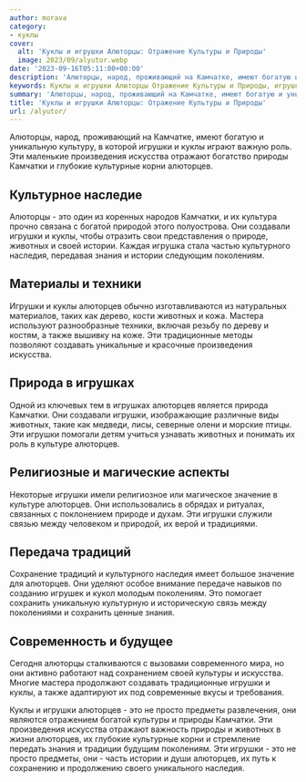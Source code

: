 ```yaml
---
author: morava
category:
- куклы
cover:
  alt: 'Куклы и игрушки Алюторцы: Отражение Культуры и Природы'
  image: 2023/09/alyutor.webp
date: '2023-09-16T05:11:00+00:00'
description: 'Алюторцы, народ, проживающий на Камчатке, имеют богатую и уникальную культуру, в которой игрушки и куклы играют важную роль. Эти маленькие произведения...'
keywords: Куклы и игрушки Алюторцы Отражение Культуры и Природы, игрушки, алюторцев, куклы, животных, искусства, камчатки, это, алюторцы, произведения, природы, истории, наследия, знания, поколениям, уникальную
summary: 'Алюторцы, народ, проживающий на Камчатке, имеют богатую и уникальную культуру, в которой игрушки и куклы играют важную роль. Эти маленькие произведения...'
title: 'Куклы и игрушки Алюторцы: Отражение Культуры и Природы'
url: /alyutor/
---
```


Алюторцы, народ, проживающий на Камчатке, имеют богатую и уникальную культуру, в которой игрушки и куклы играют важную роль. Эти маленькие произведения искусства отражают богатство природы Камчатки и глубокие культурные корни алюторцев.

## **Культурное наследие**

Алюторцы \- это один из коренных народов Камчатки, и их культура прочно связана с богатой природой этого полуострова. Они создавали игрушки и куклы, чтобы отразить свои представления о природе, животных и своей истории. Каждая игрушка стала частью культурного наследия, передавая знания и истории следующим поколениям.

## **Материалы и техники**

Игрушки и куклы алюторцев обычно изготавливаются из натуральных материалов, таких как дерево, кости животных и кожа. Мастера используют разнообразные техники, включая резьбу по дереву и костям, а также вышивку на коже. Эти традиционные методы позволяют создавать уникальные и красочные произведения искусства.

## **Природа в игрушках**

Одной из ключевых тем в игрушках алюторцев является природа Камчатки. Они создавали игрушки, изображающие различные виды животных, такие как медведи, лисы, северные олени и морские птицы. Эти игрушки помогали детям учиться узнавать животных и понимать их роль в культуре алюторцев.

## **Религиозные и магические аспекты**

Некоторые игрушки имели религиозное или магическое значение в культуре алюторцев. Они использовались в обрядах и ритуалах, связанных с поклонением природе и духам. Эти игрушки служили связью между человеком и природой, их верой и традициями.

## **Передача традиций**

Сохранение традиций и культурного наследия имеет большое значение для алюторцев. Они уделяют особое внимание передаче навыков по созданию игрушек и кукол молодым поколениям. Это помогает сохранить уникальную культурную и историческую связь между поколениями и сохранить ценные знания.

## **Современность и будущее**

Сегодня алюторцы сталкиваются с вызовами современного мира, но они активно работают над сохранением своей культуры и искусства. Многие мастера продолжают создавать традиционные игрушки и куклы, а также адаптируют их под современные вкусы и требования.

Куклы и игрушки алюторцев \- это не просто предметы развлечения, они являются отражением богатой культуры и природы Камчатки. Эти произведения искусства отражают важность природы и животных в жизни алюторцев, их глубокие культурные корни и стремление передать знания и традиции будущим поколениям. Эти игрушки \- это не просто предметы, они \- часть истории и души алюторцев, их путь к сохранению и продолжению своего уникального наследия.